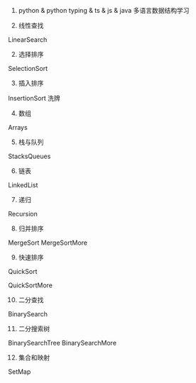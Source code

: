 1. python & python typing & ts & js & java 多语言数据结构学习

1. 线性查找

LinearSearch

2. 选择排序

SelectionSort

3. 插入排序

InsertionSort 洗牌

4. 数组

Arrays

5. 栈与队列

StacksQueues

6. 链表

LinkedList

7. 递归

Recursion

8. 归并排序

MergeSort
MergeSortMore

9.  快速排序

QuickSort

QuickSortMore

10. 二分查找

BinarySearch

11. 二分搜索树

BinarySearchTree
BinarySearchMore

12. 集合和映射

SetMap








